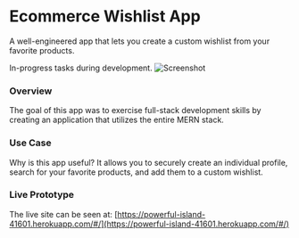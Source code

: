 # Ecommerce Wishlist App
A well-engineered app that lets you create a custom wishlist from your favorite products.

In-progress tasks during development.
![Screenshot](https://github.com/amcavinue/blob/master/ecommerce-wishlist/kanbanflow-combined.jpg)

### Overview
The goal of this app was to exercise full-stack development skills by creating an application that utilizes the entire MERN stack.

### Use Case
Why is this app useful? It allows you to securely create an individual profile, search for your favorite products, and add them to a custom wishlist.

### Live Prototype
The live site can be seen at: [https://powerful-island-41601.herokuapp.com/#/](https://powerful-island-41601.herokuapp.com/#/)